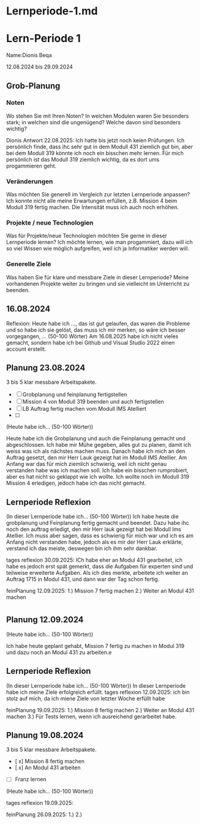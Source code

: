 # Lernperiode-1.md
# Lern-Periode 1
Name:Dionis Beqa

12.08.2024 bis 29.09.2024

## Grob-Planung
### Noten
Wo stehen Sie mit Ihren Noten? In welchen Modulen waren Sie besonders stark; in welchen sind die ungenügend? Welche davon sind besonders wichtig?

Dionis Antwort 22.08.2025: Ich hatte bis jetzt noch keien Prüfungen. Ich persönlich finde, dass ihc sehr gut in dem Modull 431 ziemlich gut bin, aber bei dem Modull 319 könnte ich noch ein bisschen mehr lernen.
Für mich persönlich ist das Modull 319 ziemlich wichtig, da es dort ums progammieren geht.

### Veränderungen
Was möchten Sie generell im Vergleich zur letzten Lernperiode anpassen?
Ich konnte nicht alle meine Erwartungen erfüllen, z.B. Mission 4 beim Modull 319 fertig machen. Die Intensität muss ich auch noch erhöhen.

### Projekte / neue Technologien
Was für Projekte/neue Technologien möchten Sie gerne in dieser Lernperiode lernen?
Ich möchte lernen, wie man progammiert, dazu will ich so viel Wissen wie möglich aufgreifen, weil ich ja Informatiker werden will.

### Generelle Ziele
Was haben Sie für klare und messbare Ziele in dieser Lernperiode?
Meine vorhandenen Projekte weiter zu bringen und sie vielleicht im Unterricht zu beenden.

## 16.08.2024
Reflexion: Heute habe ich …, das ist gut gelaufen, das waren die Probleme und so habe ich sie gelöst, das muss ich mir merken, so wäre ich besser vorgegangen, ... (50-100 Wörter)
Am 16.08.2025 habe ich nicht vieles gemacht, sondern habe ich bei Github und Visual Studio 2022 einen account erstellt.

## Planung 23.08.2024
3 bis 5 klar messbare Arbeitspakete.

- [ ] Grobplanung und feinplanung fertigstellen
- [ ] Mission 4 von Modull 319 beenden und auch fertigstellen
- [ ] LB Auftrag fertig machen vom Modull IMS Atelliert
- [ ] 

(Heute habe ich... (50-100 Wörter))

Heute habe ich die Grobplanung und auch die Feinplanung gemacht und abgeschlossen. Ich habe mir Mühe gegeben, alles gut zu planen, damit ich weiss was ich als nächstes machen muss. Danach habe ich mich an den Auftrag gesetzt, den mir Herr Lauk gezeigt hat im Modull IMS Atellier. Am Anfang war das für mich ziemlich schwierig, weil ich nicht genau verstanden habe was ich machen soll. Ich habe ein bisschen rumprobiert, aber es hat nicht so geklappt wie ich wollte. Ich wollte noch im Modull 319 Mission 4 erledigen, jedoch habe ich das nicht gemacht.

## Lernperiode Reflexion
(In dieser Lernperiode habe ich... (50-100 Wörter))
Ich habe heute die grobplanung und Feinplanung fertig gemacht und beendet. Dazu habe ihc noch den auftrag erledigt, den mir Herr lauk gezeigt hat bei Modull Ims Atellier. Ich muss aber sagen, dass es schwierig für mich war und ich es am Anfang nicht verstanden habe, jedoch als es mir der Herr Lauk erklärte, verstand ich das meiste, deswegen bin ich ihm sehr dankbar.


tages reflexion 30.09.2025:
 ICh habe eher an Modul 431 gearbeitet, ich habe es jedoch erst spät gemerkt, dass die Aufgaben für experten sind und teilweise erweiterte Aufgaben. Als ich dies merkte, arbeitete ich weiter an Auftrag 1715 in Modul 431, und dann war der Tag schon fertig.


 feinPlanung 12.09.2025:
 1.) Mission 7 fertig machen
 2.) Weiter an Modul 431 machen

#
## Planung 12.09.2024

(Heute habe ich... (50-100 Wörter))

Ich habe heute geplant gehabt, Mission 7 fertig zu machen in Modul 319 und dazu noch an Modul 431 zu arbeiten.e

## Lernperiode Reflexion
(In dieser Lernperiode habe ich... (50-100 Wörter))
In dieser  Lernperiode habe ich meine Ziele erfolgreich erfüllt.
tages reflexion 12.09.2025:
ich bin stolz auf mich, da ich miene Ziele von letzter Woche erfüllt habe

 feinPlanung 19.09.2025:
 1.) Mission 8 fertig machen
 2.) Weiter an Modul 431 machen
 3.) Für Tests lernen, wenn ich ausreichend gerarbeitet habe.
 
 ## Planung 19.08.2024
3 bis 5 klar messbare Arbeitspakete.


- [ x] Mission 8 fertig machen
- [ x] An Modul 431 arbeiten
- [ ] Franz lernen

(Heute habe ich... (50-100 Wörter))




tages reflexion 19.09.2025:

 feinPlanung 26.09.2025:
 1.) 
 2.)

 
